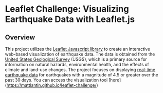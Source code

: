 # Leaflet Challenge: Visualizing Earthquake Data with Leaflet.js

## Overview
This project utilizes the [Leaflet Javascript library](https://leafletjs.com/) to create an interactive web-based visualization of earthquake data. The data is obtained from the [United States Geological Survey](https://www.usgs.gov/) (USGS), which is a primary source for information on natural hazards, environmental health, and the effects of climate and land-use changes. The project focuses on displaying [real-time earthquake data](https://earthquake.usgs.gov/earthquakes/feed/v1.0/geojson.php) for earthquakes with a magnitude of 4.5 or greater over the past 30 days. You can access the visualization tool [here] (https://mattlantin.github.io/leaflet-challenge/)


